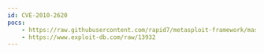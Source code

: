 ```yaml
---
id: CVE-2010-2620
pocs:
    - https://raw.githubusercontent.com/rapid7/metasploit-framework/master/modules/exploits/windows/ftp/open_ftpd_wbem.rb
    - https://www.exploit-db.com/raw/13932
---
```

